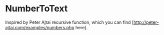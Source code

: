 NumberToText
============

Inspired by Peter Ajtai recursive function, which you can find [http://peter-ajtai.com/examples/numbers.php here].
